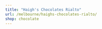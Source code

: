 ```yaml
---
title: "Haigh's Chocolates Rialto"
url: /melbourne/haighs-chocolates-rialto/
shop: chocolate
---
```

